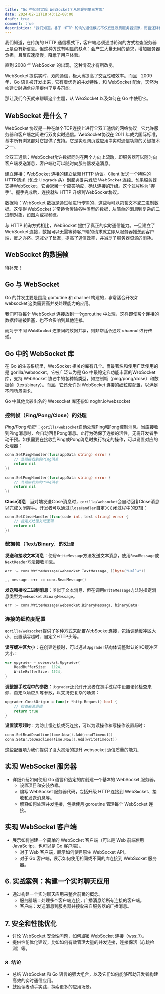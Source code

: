 ```yaml
---
title: "Go 中如何实现 WebSocket？从原理到第三方库"
date: 2024-02-11T18:43:12+08:00
draft: true
comment: true
description: "我们知道，基于 HTTP 轮询的通信模式不仅仅是浪费服务器资源，而且还降低了用户体验。这种情况，直到 2008 年 WebSocket 的出现，才有所改变。WebSocket 提供实时、双向通信，极大地提高了交互性和效率。"
---
```


我们知道，在传统的 HTTP 通信模式下，客户端必须通过轮询的方式检查服务器上是否有新信息。但这种方式有明显的缺点：会产生大量无用的请求，增加服务器负担，且反应速度慢，降低了用户体验。

直到 2008 年 WebSocket 的出现，这种情况才有所改变。

WebSocket 提供实时、双向通信，极大地提高了交互性和效率。而且，2009 年，Go 语言被开发出来，它有着优秀的并发特性，和 WebSocket 配合，天然为构建实时通信应用提供了更多可能。

那让我们今天就来聊聊这个主题，从 WebSocket 以及如何在 Go 中使用它。

## WebSocket 是什么？

WebSocket 协议是一种在单个TCP连接上进行全双工通信的网络协议，它允许服务器和客户端之间进行双向实时通信。WebSocket协议在 2011 年成为国际标准，基本所有浏览都对它提供了支持。它是实现网页或应用中实时通信功能的关键技术之一。

全双工通信：WebSocket允许数据同时在两个方向上流动，即服务器可以随时向客户端发送消息，客户端也可以随时向服务器发送消息。

建立连接：WebSocket 连接的建立依赖 HTTP 协议。Client 发送一个特殊的HTTP请求（包含 Upgrade 头）到服务器来发起 WebSocket 连接。如果服务器支持WebSocket，它会返回一个应答响应，确认连接的升级。这个过程称为“握手”。握手完成后，连接就从 HTTP 升级到WebSocket协议。

数据帧：WebSocket 数据是通过帧进行传输的，这些帧可以包含文本或二进制数据。这使得 WebSocket 非常适合传输各种类型的数据，从简单的消息到复杂的二进制对象，如图片或视频流。

与 HTTP 轮询方式相比，WebSocket 提供了真正的实时通信能力。一旦建立了 WebSocket 连接，数据可以无需等待客户端的请求就立即从服务器推送到客户端，反之亦然。这减少了延迟，提高了通信效率，并减少了服务器资源的消耗。

## WebSocket 的数据帧

待补充！

## Go 与 WebSocket

Go 的并发主要是围绕 goroutine 和 channel 构建的，非常适合开发如 websocket 这类需要高并发处理能力的应用。

我们可将每个 WebSocket 连接放到一个goroutine 中处理，这样即使某个连接的数据传输被阻塞，也不会影响到其他连接。

而对于不同 WebSocket 连接间的数据共享，则非常适合通过 channel 进行传递。

## Go 中的 WebSocket 库

在 Go 的生态系统里，WebSocket 相关的库有几个。而最著名和使用广泛使用的是 gorilla/websocket，它被广泛认为是 Go 中最稳定和功能丰富的WebSocket库，支持 WebSocket 协议中的各种帧类型，如控制帧（ping/pong/close）和数据帧（text/binary）。而且，它还允许对 WebSocket 连接的细粒度配置，以满足不同场景需求。

Go 中其他比较出名的 Websocket 库还有如 noghr.io/websocket

### 控制帧（Ping/Pong/Close）的处理

*Ping/Pong消息**：`gorilla/websocket`自动处理Ping和Pong控制消息。当库接收到Ping消息时，会自动回复Pong消息。此行为确保了连接的活性，无需开发者手动干预。如果需要在接收到Ping或Pong消息时执行特定的操作，可以设置对应的处理器：

```go
conn.SetPingHandler(func(appData string) error {
    // 处理接收到的Ping消息
    return nil
})
  
conn.SetPongHandler(func(appData string) error {
    // 处理接收到的Pong消息
    return nil
})
```

**Close消息**：当对端发送Close消息时，`gorilla/websocket`会自动回复Close消息以完成关闭握手。开发者可以通过`CloseHandler`自定义关闭过程中的逻辑：
```go
conn.SetCloseHandler(func(code int, text string) error {
    // 自定义处理关闭逻辑
    return nil
})
```

### 数据帧（Text/Binary）的处理

**发送和接收文本消息**：使用`WriteMessage`方法发送文本消息，使用`ReadMessage`或`NextReader`方法接收消息。
```go
err := conn.WriteMessage(websocket.TextMessage, []byte("Hello"))

_, message, err := conn.ReadMessage()
```

**发送和接收二进制消息**：类似于文本消息，但在调用`WriteMessage`方法时指定消息类型为`websocket.BinaryMessage`。

```go
err := conn.WriteMessage(websocket.BinaryMessage, binaryData)
```

### 连接的细粒度配置

`gorilla/websocket`提供了多种方式来配置WebSocket连接，包括调整缓冲区大小、设置读写超时、自定义HTTP头等。

**读写缓冲区大小**：在创建连接时，可以通过`Upgrader`结构体调整默认的I/O缓冲区大小：
```go
var upgrader = websocket.Upgrader{
    ReadBufferSize:  1024,
    WriteBufferSize: 1024,
}
```

**调整握手过程中的参数**：`Upgrader`还允许开发者在握手过程中设置诸如检查来源、自定义响应头等参数，以支持更复杂的场景：

```go
upgrader.CheckOrigin = func(r *http.Request) bool {
    // 检查来源逻辑
    return true
}
```

**设置读写超时**：为防止慢连接或死连接，可以为读操作和写操作设置超时：
```go
conn.SetReadDeadline(time.Now().Add(readTimeout))
conn.SetWriteDeadline(time.Now().Add(writeTimeout))
```

这些配置项为我们提供了强大灵活的提升 websocket 通信质量的能力。

## 实现 WebSocket 服务器

- 详细介绍如何使用 Go 语言和选定的库创建一个基本的 WebSocket 服务器。
  - 设置项目和安装依赖。
  - 编写 WebSocket 服务器代码，包括升级 HTTP 连接到 WebSocket、接收和发送消息等。
  - 解释如何处理并发连接，包括使用 goroutine 管理每个 WebSocket 连接。

## 实现 WebSocket 客户端

- 展示如何创建一个简单的 WebSocket 客户端（可以是 Web 前端使用 JavaScript，也可以是 Go 客户端）。
  - 对于 Web 客户端，展示如何使用原生 WebSocket API。
  - 对于 Go 客户端，展示如何使用相同或不同的库连接到 WebSocket 服务器。

## 6. 实战案例：构建一个实时聊天应用

- 通过构建一个实时聊天应用来整合前面的概念。
  - 服务器端：处理多个客户端连接，广播消息给所有连接的客户端。
  - 客户端：发送消息到服务器并接收来自服务器的广播消息。

## 7. 安全和性能优化

- 讨论 WebSocket 安全性问题，如何加密 WebSocket 连接（wss://）。
- 提供性能优化建议，比如如何有效管理大量的并发连接，连接保活（心跳检测）等。

### 8. 结论
- 总结 WebSocket 和 Go 语言的强大组合，以及它们如何能够帮助开发者构建高效的实时通信应用。
- 鼓励读者动手实践，探索更多的应用场景。

